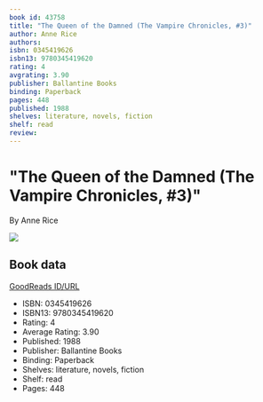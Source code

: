 ```yaml
---
book id: 43758
title: "The Queen of the Damned (The Vampire Chronicles, #3)"
author: Anne Rice
authors: 
isbn: 0345419626
isbn13: 9780345419620
rating: 4
avgrating: 3.90
publisher: Ballantine Books
binding: Paperback
pages: 448
published: 1988
shelves: literature, novels, fiction
shelf: read
review: 
---
```


# "The Queen of the Damned (The Vampire Chronicles, #3)"

By Anne Rice

![](https://i.gr-assets.com/images/S/compressed.photo.goodreads.com/books/1327871992l/43758.jpg)

## Book data

[GoodReads ID/URL](https://www.goodreads.com/book/show/43758)

- ISBN: 0345419626
- ISBN13: 9780345419620
- Rating: 4
- Average Rating: 3.90
- Published: 1988
- Publisher: Ballantine Books
- Binding: Paperback
- Shelves: literature, novels, fiction
- Shelf: read
- Pages: 448

